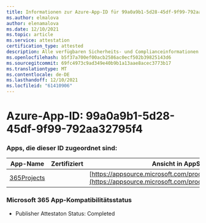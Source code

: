 ```yaml
---
title: Informationen zur Azure-App-ID für 99a0a9b1-5d28-45df-9f99-792aa32795f4
ms.author: elmalova
author: elenamalova
ms.date: 12/10/2021
ms.topic: article
ms.service: attestation
certification_type: attested
description: Alle verfügbaren Sicherheits- und Complianceinformationen für 99a0a9b1-5d28-45df-9f99-792aa32795f4.
ms.openlocfilehash: b5f37a700ef00acb2586ac0ecf502b39825143d6
ms.sourcegitcommit: 69fc4973c9ad349e40b9b1a13aae8acec3773b17
ms.translationtype: MT
ms.contentlocale: de-DE
ms.lasthandoff: 12/10/2021
ms.locfileid: "61410906"
---
```

# <a name="azure-app-id-99a0a9b1-5d28-45df-9f99-792aa32795f4"></a>Azure-App-ID: 99a0a9b1-5d28-45df-9f99-792aa32795f4


### <a name="apps-associated-with-this-id"></a>Apps, die dieser ID zugeordnet sind:
| **App-Name** | **Zertifiziert** | **Ansicht in AppSource** |
|--------------|---------------|-----------------------|
| [365Projects](https://docs.microsoft.com/microsoft-365-app-certification/forward/WA200002160) |  | [https://appsource.microsoft.com/product/office/WA200002160](https://appsource.microsoft.com/product/office/WA200002160) |

### <a name="microsoft-365-app-compliance-status"></a>Microsoft 365 App-Kompatibilitätsstatus
- Publisher Attestaton Status: Completed
